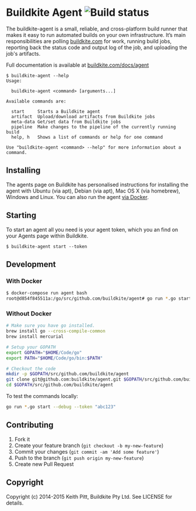 # Buildkite Agent ![Build status](https://badge.buildkite.com/08e4e12a0a1e478f0994eb1e8d51822c5c74d395.svg?branch=master)

The buildkite-agent is a small, reliable, and cross-platform build runner that makes it easy to run automated builds on your own infrastructure. It’s main responsibilities are polling [buildkite.com](https://buildkite.com/) for work, running build jobs, reporting back the status code and output log of the job, and uploading the job's artifacts.

Full documentation is available at [buildkite.com/docs/agent](https://buildkite.com/docs/agent)

```
$ buildkite-agent --help
Usage:

  buildkite-agent <command> [arguments...]

Available commands are:

  start		Starts a Buildkite agent
  artifact	Upload/download artifacts from Buildkite jobs
  meta-data	Get/set data from Buildkite jobs
  pipeline	Make changes to the pipeline of the currently running build
  help, h	Shows a list of commands or help for one command

Use "buildkite-agent <command> --help" for more information about a command.
```

## Installing

The agents page on Buildkite has personalised instructions for installing the agent with Ubuntu (via apt), Debian (via apt), Mac OS X (via homebrew), Windows and Linux. You can also run the agent [via Docker](http://hub.docker.com/u/buildkite/agent).

## Starting

To start an agent all you need is your agent token, which you an find on your Agents page within Buildkite.

```
$ buildkite-agent start --token
```

## Development

### With Docker

```bash
$ docker-compose run agent bash
root@d854f845511a:/go/src/github.com/buildkite/agent# go run *.go start --token xxx --debug
```

### Without Docker

```bash
# Make sure you have go installed.
brew install go --cross-compile-common
brew install mercurial

# Setup your GOPATH
export GOPATH="$HOME/Code/go"
export PATH="$HOME/Code/go/bin:$PATH"

# Checkout the code
mkdir -p $GOPATH/src/github.com/buildkite/agent
git clone git@github.com:buildkite/agent.git $GOPATH/src/github.com/buildkite/agent
cd $GOPATH/src/github.com/buildkite/agent
```

To test the commands locally:

```bash
go run *.go start --debug --token "abc123"
```

## Contributing

1. Fork it
2. Create your feature branch (`git checkout -b my-new-feature`)
3. Commit your changes (`git commit -am 'Add some feature'`)
4. Push to the branch (`git push origin my-new-feature`)
5. Create new Pull Request

## Copyright

Copyright (c) 2014-2015 Keith Pitt, Buildkite Pty Ltd. See LICENSE for details.
